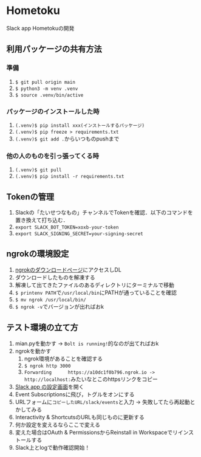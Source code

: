 # Hometoku
Slack app Hometokuの開発

## 利用パッケージの共有方法
### 準備
1. `$ git pull origin main`
2. `$ python3 -m venv .venv`
3. `$ source .venv/bin/active`

### パッケージのインストールした時
1. `(.venv)$ pip install xxx(インストールするパッケージ)`
2. `(.venv)$ pip freeze > requirements.txt`
3. `(.venv)$ git add .`からいつものpushまで

### 他の人のものを引っ張ってくる時
1. `(.venv)$ git pull`
2. `(.venv)$ pip install -r requirements.txt`

## Tokenの管理
1. Slackの「たいせつなもの」チャンネルでTokenを確認．以下のコマンドを置き換えて打ち込む．
2. `export SLACK_BOT_TOKEN=xoxb-your-token`
3. `export SLACK_SIGNING_SECRET=your-signing-secret`

## ngrokの環境設定
1. [ngrokのダウンロードページ](https://ngrok.com/download)にアクセスしDL
2. ダウンロードしたものを解凍する
3. 解凍して出てきたファイルのあるディレクトリにターミナルで移動
4. `$ printenv PATH`で`/usr/local/bin`にPATHが通っていることを確認
5. `$ mv ngrok /usr/local/bin/`
6. `$ ngrok -v`でバージョンが出ればおk

## テスト環境の立て方
1. mian.pyを動かす → `Bolt is running!`的なのが出てればおk
2. ngrokを動かす
    1. ngrok環境があることを確認する
    2. `$ ngrok http 3000`
    3. `Forwarding      https://a10dc1f0b796.ngrok.io -> http://localhost:`みたいなとこのhttpsリンクをコピー
3. [Slack app の設定画面](https://api.slack.com/apps/A0252JRUBU2/general?)を開く
4. Event Subscriptionsに飛び，トグルをオンにする
5. URLフォームに`コピーしたURL/slack/events`と入力 → 失敗してたら再起動とかしてみる
6. Interactivity & ShortcutsのURLも同じものに更新する
7. 何か設定を変えるならここで変える
8. 変えた場合はOAuth & PermissionsからReinstall in Workspaceでリインストールする
9. Slack上とlogで動作確認開始！
